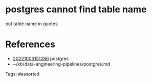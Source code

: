 # postgres cannot find table name
put table name in quotes

# References
- [20221003151286](/zet/20221003151286/README.md) postgres
- ~/kb/data-engineering-pipelines/postgres.md

Tags:
    #assorted
